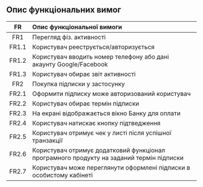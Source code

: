 ## Опис функціональних вимог
|FR|Опис функціональної вимоги|
|:-----:|:-----|
|FR1|Перегляд фіз. активності|
|FR1.1|Користувач рееструється/авторизується|
|FR1.2|Користувач вводить номер телефону або дані акаунту Google/Facebook|
|FR1.3|Користувач обирає звіт активності|
|FR2|Покупка підписки у застосунку|
|FR2.1|Оформити підписку може авторизований користувач|
|FR2.2|Користувач обирає термін підписки|
|FR2.3|На екрані відображається вікно Банку для оплати|
|FR2.4|Користувач натискає кнопку підтведження|
|FR2.5|Користувач отримує чек у листі після успішної транзакції|
|FR2.6|Користувач отримує додатковий функціонал програмного продукту на заданий термін підписки|
|FR2.7|Користувач може переглянути оформлені підписки в особистому кабінеті|
